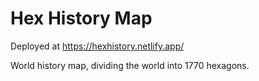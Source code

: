 # Hex History Map

Deployed at https://hexhistory.netlify.app/

World history map, dividing the world into 1770 hexagons.